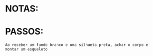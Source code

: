 # NOTAS:

# PASSOS:
	Ao receber um fundo branco e uma silhueta preta, achar o corpo e montar um esqueleto

